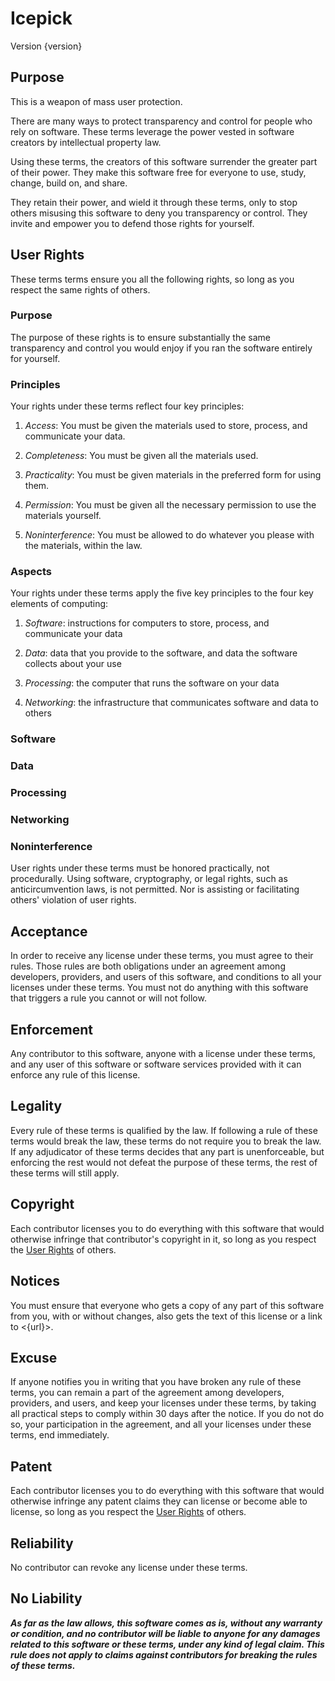 # Icepick
Version {version}

## Purpose
This is a weapon of mass user protection.

There are many ways to protect transparency and control for people who rely on software.  These terms leverage the power vested in software creators by intellectual property law.

Using these terms, the creators of this software surrender the greater part of their power.  They make this software free for everyone to use, study, change, build on, and share.

They retain their power, and wield it through these terms, only to stop others misusing this software to deny you transparency or control.  They invite and empower you to defend those rights for yourself.

## <a id="user-rights">User Rights</a>
These terms terms ensure you all the following rights, so long as you respect the same rights of others.

### Purpose
The purpose of these rights is to ensure substantially the same transparency and control you would enjoy if you ran the software entirely for yourself.

### Principles
Your rights under these terms reflect four key principles:

1.  _Access_:  You must be given the materials used to store, process, and communicate your data.

2.  _Completeness_:  You must be given all the materials used.

3.  _Practicality_:  You must be given materials in the preferred form for using them.

4.  _Permission_:  You must be given all the necessary permission to use the materials yourself.

5. _Noninterference_:  You must be allowed to do whatever you please with the materials, within the law.

### Aspects
Your rights under these terms apply the five key principles to the four key elements of computing:

1.  _Software_:  instructions for computers to store, process, and communicate your data

2.  _Data_:  data that you provide to the software, and data the software collects about your use 

3.  _Processing_:  the computer that runs the software on your data

4.  _Networking_:  the infrastructure that communicates software and data to others

### Software
<!-- TODO -->

### Data
<!-- TODO -->

### Processing
<!-- TODO -->

### Networking
<!-- TODO -->

### Noninterference
User rights under these terms must be honored practically, not procedurally.  Using software, cryptography, or legal rights, such as anticircumvention laws, is not permitted.  Nor is assisting or facilitating others' violation of user rights.

## Acceptance
In order to receive any license under these terms, you must agree to their rules.  Those rules are both obligations under an agreement among developers, providers, and users of this software, and conditions to all your licenses under these terms.  You must not do anything with this software that triggers a rule you cannot or will not follow.

## Enforcement
Any contributor to this software, anyone with a license under these terms, and any user of this software or software services provided with it can enforce any rule of this license.

## Legality
Every rule of these terms is qualified by the law.  If following a rule of these terms would break the law, these terms do not require you to break the law.  If any adjudicator of these terms decides that any part is unenforceable, but enforcing the rest would not defeat the purpose of these terms, the rest of these terms will still apply.

## Copyright
Each contributor licenses you to do everything with this software that would otherwise infringe that contributor's copyright in it, so long as you respect the [User Rights](#user-rights) of others.

## Notices
You must ensure that everyone who gets a copy of any part of this software from you, with or without changes, also gets the text of this license or a link to <{url}>.

## Excuse
If anyone notifies you in writing that you have broken any rule of these terms, you can remain a part of the agreement among developers, providers, and users, and keep your licenses under these terms, by taking all practical steps to comply within 30 days after the notice.  If you do not do so, your participation in the agreement, and all your licenses under these terms, end immediately.

## Patent
Each contributor licenses you to do everything with this software that would otherwise infringe any patent claims they can license or become able to license, so long as you respect the [User Rights](#user-rights) of others.

## Reliability
No contributor can revoke any license under these terms.

## No Liability
***As far as the law allows, this software comes as is, without any warranty or condition, and no contributor will be liable to anyone for any damages related to this software or these terms, under any kind of legal claim.  This rule does not apply to claims against contributors for breaking the rules of these terms.***
